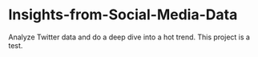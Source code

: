 # Insights-from-Social-Media-Data
Analyze Twitter data and do a deep dive into a hot trend. This project is a test.
